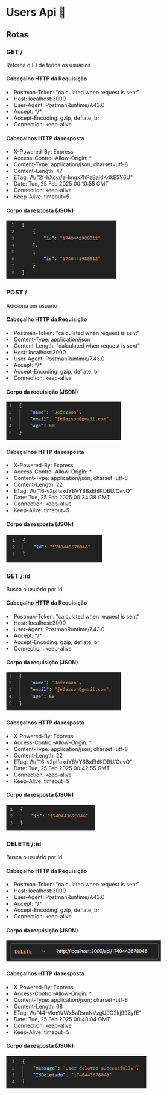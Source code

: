 # Users Api 👤

## Rotas
### GET /
Retorna o ID de todos os usuários

#### Cabeçalho HTTP da Requisição

<li> Postman-Token: "calculated when request is sent"
<li> Host: localhost:3000
<li> User-Agent: PostmanRuntime/7.43.0
<li> Accept: */*
<li> Accept-Encoding: 
gzip, deflate, br
<li> Connection: keep-alive

#### Cabeçalhos HTTP da resposta
<li> X-Powered-By: Express
<li> Access-Control-Allow-Origin: *
<li> Content-Type: application/json; charset=utf-8
<li> Content-Length: 47
<li> ETag: W/"2f-hXcyr/zHmgx7hPzBaidK4kE5Y6U"
<li> Date: Tue, 25 Feb 2025 00:10:55 GMT
<li> Connection: keep-alive
<li> Keep-Alive: timeout=5

#### Corpo da resposta (JSON)
![Corpo da resposta para a rota GET/](./media/getAllUsers.png)

### POST /
Adiciona um usuário

#### Cabeçalho HTTP da Requisição

<li> Postman-Token: "calculated when request is sent"
<li> Content-Type: application/json
<li> Content-Length: "calculated when request is sent"
<li> Host: localhost:3000
<li> User-Agent: PostmanRuntime/7.43.0
<li> Accept: */*
<li> Accept-Encoding: 
gzip, deflate, br
<li> Connection: keep-alive

#### Corpo da requisição (JSON)
![Corpo da requisição para a rota POST/](./media/addUser.png)

#### Cabeçalhos HTTP da resposta
<li> X-Powered-By: Express
<li> Access-Control-Allow-Origin: *
<li> Content-Type: application/json; charset=utf-8
<li> Content-Length: 22
<li> ETag: W/"16-v2pifaxdY8VY8BxEhlKDBU/OevQ"
<li> Date: Tue, 25 Feb 2025 00:34:38 GMT
<li> Connection: keep-alive
<li> Keep-Alive: timeout=5

#### Corpo da resposta (JSON)
![Corpo da resposta para a rota POST/](./media/addUserRes.png)

### GET /:id
Busca o usuário por Id

#### Cabeçalho HTTP da Requisição

<li> Postman-Token: "calculated when request is sent"
<li> Host: localhost:3000
<li> User-Agent: PostmanRuntime/7.43.0
<li> Accept: */*
<li> Accept-Encoding: 
gzip, deflate, br
<li> Connection: keep-alive

#### Corpo da requisição (JSON)
![Corpo da requisição para a rota POST/](./media/addUser.png)

#### Cabeçalhos HTTP da resposta
<li> X-Powered-By: Express
<li> Access-Control-Allow-Origin: *
<li> Content-Type: application/json; charset=utf-8
<li> Content-Length: 22
<li> ETag: W/"16-v2pifaxdY8VY8BxEhlKDBU/OevQ"
<li> Date: Tue, 25 Feb 2025 00:42:55 GMT
<li> Connection: keep-alive
<li> Keep-Alive: timeout=5

#### Corpo da resposta (JSON)
![Corpo da resposta para a rota POST/](./media/getUserByIdRes.png)

### DELETE /:id
Busca o usuário por Id

#### Cabeçalho HTTP da Requisição

<li> Postman-Token: "calculated when request is sent"
<li> Host: localhost:3000
<li> User-Agent: PostmanRuntime/7.43.0
<li> Accept: */*
<li> Accept-Encoding: 
gzip, deflate, br
<li> Connection: keep-alive

#### Corpo da requisição (JSON)
![DELETE ROUTE](./media/deleteById.png)

#### Cabeçalhos HTTP da resposta
<li> X-Powered-By: Express
<li> Access-Control-Allow-Origin: *
<li> Content-Type: application/json; charset=utf-8
<li> Content-Length: 68
<li> ETag: W/"44-VkmWWx5aRsmNVzgU9O2kj99ZyfE"
<li> Date: Tue, 25 Feb 2025 00:48:04 GMT
<li> Connection: keep-alive
<li> Keep-Alive: timeout=5

#### Corpo da resposta (JSON)
![Corpo da resposta para a rota POST/](./media/deleteUserByIdRes.png)